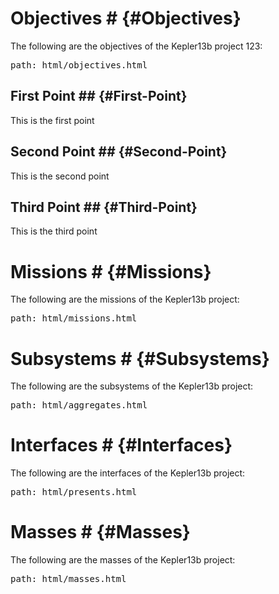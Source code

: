 # Objectives # {#Objectives}
The following are the objectives of the Kepler13b project 123:
<pre class=include>path: html/objectives.html</pre>

## First Point ## {#First-Point}
This is the first point

## Second Point ## {#Second-Point}
This is the second point

## Third Point ## {#Third-Point}
This is the third point

# Missions # {#Missions}
The following are the missions of the Kepler13b project:
<pre class=include>path: html/missions.html</pre>

# Subsystems # {#Subsystems}
The following are the subsystems of the Kepler13b project:
<pre class=include>path: html/aggregates.html</pre>

# Interfaces # {#Interfaces}
The following are the interfaces of the Kepler13b project:
<pre class=include>path: html/presents.html</pre>

# Masses # {#Masses}
The following are the masses of the Kepler13b project:
<pre class=include>path: html/masses.html</pre>
